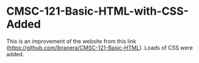 # CMSC-121-Basic-HTML-with-CSS-Added


This is an improvement of the website from this link (https://github.com/lbranera/CMSC-121-Basic-HTML). Loads of CSS were added.
